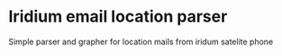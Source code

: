 Iridium email location parser
=====

Simple parser and grapher for location mails from iridum satelite phone
